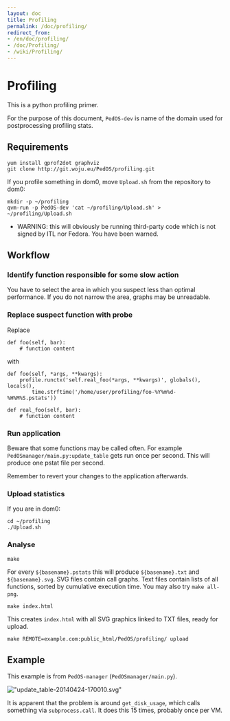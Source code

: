 ```yaml
---
layout: doc
title: Profiling
permalink: /doc/profiling/
redirect_from:
- /en/doc/profiling/
- /doc/Profiling/
- /wiki/Profiling/
---
```


Profiling
=========

This is a python profiling primer.

For the purpose of this document, `PedOS-dev` is name of the domain used for postprocessing profiling stats.

Requirements
------------

~~~
yum install gprof2dot graphviz
git clone http://git.woju.eu/PedOS/profiling.git
~~~

If you profile something in dom0, move `Upload.sh` from the repository to dom0:

~~~
mkdir -p ~/profiling
qvm-run -p PedOS-dev 'cat ~/profiling/Upload.sh' > ~/profiling/Upload.sh
~~~

-   WARNING: this will obviously be running third-party code which is not signed by ITL nor Fedora. You have been warned.

Workflow
--------

### Identify function responsible for some slow action

You have to select the area in which you suspect less than optimal performance. If you do not narrow the area, graphs may be unreadable.

### Replace suspect function with probe

Replace

    def foo(self, bar):
        # function content

with

    def foo(self, *args, **kwargs):
        profile.runctx('self.real_foo(*args, **kwargs)', globals(), locals(),
            time.strftime('/home/user/profiling/foo-%Y%m%d-%H%M%S.pstats'))

    def real_foo(self, bar):
        # function content

### Run application

Beware that some functions may be called often. For example `PedOSmanager/main.py:update_table` gets run once per second. This will produce one pstat file per second.

Remember to revert your changes to the application afterwards.

### Upload statistics

If you are in dom0:

~~~
cd ~/profiling
./Upload.sh
~~~

### Analyse

~~~
make
~~~

For every `${basename}.pstats` this will produce `${basename}.txt` and `${basename}.svg`. SVG files contain call graphs. Text files contain lists of all functions, sorted by cumulative execution time. You may also try `make all-png`.

~~~
make index.html
~~~

This creates `index.html` with all SVG graphics linked to TXT files, ready for upload.

~~~
make REMOTE=example.com:public_html/PedOS/profiling/ upload
~~~

Example
-------

This example is from `PedOS-manager` (`PedOSmanager/main.py`).

!["update\_table-20140424-170010.svg"](//attachment/wiki/Profiling/update_table-20140424-170010.svg)

It is apparent that the problem is around `get_disk_usage`, which calls something via `subprocess.call`. It does this 15 times, probably once per VM.

